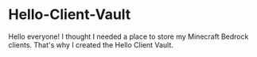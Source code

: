 # Hello-Client-Vault
Hello everyone! I thought I needed a place to store my Minecraft Bedrock clients. That's why I created the Hello Client Vault.
